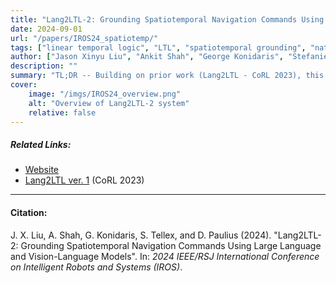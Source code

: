 ```yaml
---
title: "Lang2LTL-2: Grounding Spatiotemporal Navigation Commands Using Large Language and Vision-Language Models"
date: 2024-09-01
url: "/papers/IROS24_spatiotemp/"
tags: ["linear temporal logic", "LTL", "spatiotemporal grounding", "natural language", "foundation models", "vision-language models", "VLM", "large language models", "LLM", "word embedding"]
author: ["Jason Xinyu Liu", "Ankit Shah", "George Konidaris", "Stefanie Tellex", "David Paulius"]
description: ""
summary: "TL;DR -- Building on prior work (Lang2LTL - CoRL 2023), this paper introduces a modular system that enables robots to follow natural language commands with spatiotemporal referring expressions. This system leverages multi-modal foundation models as well as the formal language LTL (linear temporal logic)."
cover:
    image: "/imgs/IROS24_overview.png"
    alt: "Overview of Lang2LTL-2 system"
    relative: false
---
```


##### Related Links:

+ [Website](https://spatiotemporal-ground.github.io/)
+ [Lang2LTL ver. 1](https://lang2ltl.github.io/) (CoRL 2023)
---

#### Citation:

J. X. Liu, A. Shah, G. Konidaris, S. Tellex, and D. Paulius (2024). "Lang2LTL-2: Grounding Spatiotemporal Navigation Commands Using Large Language and Vision-Language Models". In: *2024 IEEE/RSJ International Conference on Intelligent Robots and Systems (IROS)*.